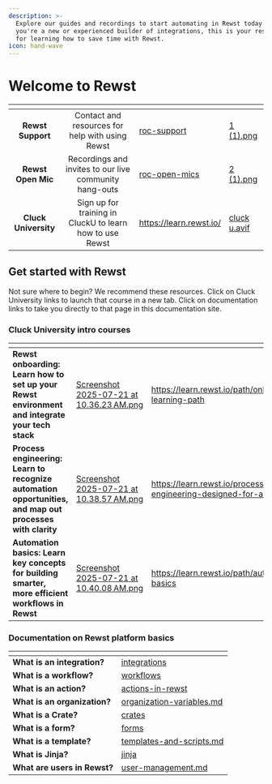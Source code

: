 ```yaml
---
description: >-
  Explore our guides and recordings to start automating in Rewst today. Whether
  you're a new or experienced builder of integrations, this is your resource hub
  for learning how to save time with Rewst.
icon: hand-wave
---
```


# Welcome to Rewst

<table data-view="cards" data-full-width="false"><thead><tr><th align="center"></th><th align="center"></th><th data-hidden data-card-target data-type="content-ref"></th><th data-hidden data-card-cover data-type="files"></th></tr></thead><tbody><tr><td align="center"><strong>Rewst Support</strong></td><td align="center">Contact and resources for help with using Rewst</td><td><a href="support-and-community/roc-support/">roc-support</a></td><td><a href=".gitbook/assets/1 (1).png">1 (1).png</a></td></tr><tr><td align="center"><strong>Rewst Open Mic</strong></td><td align="center">Recordings and invites to our live community hang-outs</td><td><a href="updates/roc-open-mics/">roc-open-mics</a></td><td><a href=".gitbook/assets/2 (1).png">2 (1).png</a></td></tr><tr><td align="center"><strong>Cluck University</strong></td><td align="center">Sign up for training in CluckU to learn how to use Rewst</td><td><a href="https://learn.rewst.io/">https://learn.rewst.io/</a></td><td><a href=".gitbook/assets/cluck u.avif">cluck u.avif</a></td></tr></tbody></table>

## Get started with Rewst

Not sure where to begin? We recommend these resources. Click on Cluck University links to launch that course in a new tab. Click on documentation links to take you directly to that page in this documentation site.

### Cluck University intro courses

<table data-view="cards"><thead><tr><th></th><th data-hidden data-card-cover data-type="files"></th><th data-hidden data-card-target data-type="content-ref"></th></tr></thead><tbody><tr><td><strong>Rewst onboarding: Learn how to set up your Rewst environment and integrate your tech stack</strong></td><td><a href=".gitbook/assets/Screenshot 2025-07-21 at 10.36.23 AM.png">Screenshot 2025-07-21 at 10.36.23 AM.png</a></td><td><a href="https://learn.rewst.io/path/onboarding-learning-path">https://learn.rewst.io/path/onboarding-learning-path</a></td></tr><tr><td><strong>Process engineering: Learn to recognize automation opportunities, and map out processes with clarity</strong></td><td><a href=".gitbook/assets/Screenshot 2025-07-21 at 10.38.57 AM.png">Screenshot 2025-07-21 at 10.38.57 AM.png</a></td><td><a href="https://learn.rewst.io/process-engineering-designed-for-automation">https://learn.rewst.io/process-engineering-designed-for-automation</a></td></tr><tr><td><strong>Automation basics: Learn key concepts for building smarter, more efficient workflows in Rewst</strong></td><td><a href=".gitbook/assets/Screenshot 2025-07-21 at 10.40.08 AM.png">Screenshot 2025-07-21 at 10.40.08 AM.png</a></td><td><a href="https://learn.rewst.io/path/automation-basics">https://learn.rewst.io/path/automation-basics</a></td></tr></tbody></table>

### Documentation on Rewst platform basics

<table data-view="cards"><thead><tr><th></th><th data-hidden data-card-target data-type="content-ref"></th></tr></thead><tbody><tr><td><strong>What is an integration?</strong></td><td><a href="documentation/configuration/integrations/">integrations</a></td></tr><tr><td><strong>What is a workflow?</strong></td><td><a href="documentation/automations/workflows/">workflows</a></td></tr><tr><td><strong>What is an action?</strong></td><td><a href="documentation/automations/actions-in-rewst/">actions-in-rewst</a></td></tr><tr><td><strong>What is an organization?</strong></td><td><a href="documentation/configuration/organization-variables.md">organization-variables.md</a></td></tr><tr><td><strong>What is a Crate?</strong></td><td><a href="prebuilt-automations/crates/">crates</a></td></tr><tr><td><strong>What is a form?</strong></td><td><a href="documentation/automations/forms/">forms</a></td></tr><tr><td><strong>What is a template?</strong></td><td><a href="documentation/automations/templates-and-scripts.md">templates-and-scripts.md</a></td></tr><tr><td><strong>What is Jinja?</strong></td><td><a href="documentation/jinja/">jinja</a></td></tr><tr><td><strong>What are users in Rewst?</strong></td><td><a href="documentation/settings/user-management.md">user-management.md</a></td></tr></tbody></table>

